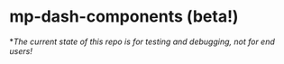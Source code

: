 # mp-dash-components (beta!)

**The current state of this repo is for testing and debugging, not for end users!*